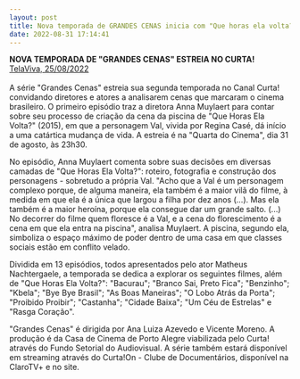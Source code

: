 ```yaml
---
layout: post
title: Nova temporada de GRANDES CENAS inicia com "Que horas ela volta?"
date: 2022-08-31 17:14:41
---
```

**NOVA TEMPORADA DE "GRANDES CENAS" ESTREIA NO CURTA!**\
[TelaViva, 25/08/2022](https://telaviva.com.br/25/08/2022/nova-temporada-de-grandes-cenas-estreia-no-curta/)\
\
A série "Grandes Cenas" estreia sua segunda temporada no Canal Curta! convidando diretores e atores a analisarem cenas que marcaram o cinema brasileiro. O primeiro episódio traz a diretora Anna Muylaert para contar sobre seu processo de criação da cena da piscina de "Que Horas Ela Volta?" (2015), em que a personagem Val, vivida por Regina Casé, dá início a uma catártica mudança de vida. A estreia é na "Quarta do Cinema", dia 31 de agosto, às 23h30.

No episódio, Anna Muylaert comenta sobre suas decisões em diversas camadas de "Que Horas Ela Volta?": roteiro, fotografia e construção dos personagens - sobretudo a própria Val. "Acho que a Val é um personagem complexo porque, de alguma maneira, ela também é a maior vilã do filme, à medida em que ela é a única que largou a filha por dez anos (...). Mas ela também é a maior heroína, porque ela consegue dar um grande salto. (...) No decorrer do filme quem floresce é a Val, e a cena do florescimento é a cena em que ela entra na piscina", analisa Muylaert. A piscina, segundo ela, simboliza o espaço máximo de poder dentro de uma casa em que classes sociais estão em conflito velado.

Dividida em 13 episódios, todos apresentados pelo ator Matheus Nachtergaele, a temporada se dedica a explorar os seguintes filmes, além de "Que Horas Ela Volta?": "Bacurau"; "Branco Sai, Preto Fica"; "Benzinho"; "Kbela"; "Bye Bye Brasil"; "As Boas Maneiras"; "O Lobo Atrás da Porta"; "Proibido Proibir"; "Castanha"; "Cidade Baixa"; "Um Céu de Estrelas" e "Rasga Coração".

"Grandes Cenas" é dirigida por Ana Luiza Azevedo e Vicente Moreno. A produção é da Casa de Cinema de Porto Alegre viabilizada pelo Curta! através do Fundo Setorial do Audiovisual. A série também estará disponível em streaming através do Curta!On - Clube de Documentários, disponível na ClaroTV+ e no site.